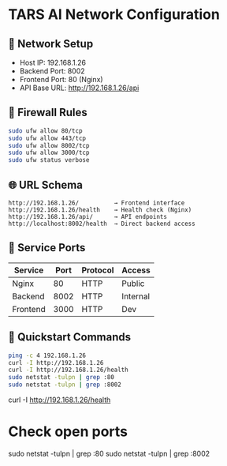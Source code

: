 # TARS AI Network Configuration

## 🔧 Network Setup
- Host IP: 192.168.1.26
- Backend Port: 8002
- Frontend Port: 80 (Nginx)
- API Base URL: http://192.168.1.26/api

## 📡 Firewall Rules
```bash
sudo ufw allow 80/tcp
sudo ufw allow 443/tcp
sudo ufw allow 8002/tcp
sudo ufw allow 3000/tcp
sudo ufw status verbose
```

## 🌐 URL Schema
```
http://192.168.1.26/          → Frontend interface
http://192.168.1.26/health    → Health check (Nginx)
http://192.168.1.26/api/      → API endpoints
http://localhost:8002/health  → Direct backend access
```

## 🔌 Service Ports
| Service  | Port  | Protocol | Access    |
|----------|-------|----------|-----------|
| Nginx    | 80    | HTTP     | Public    |
| Backend  | 8002  | HTTP     | Internal  |
| Frontend | 3000  | HTTP     | Dev       |

## 🚀 Quickstart Commands
```bash
ping -c 4 192.168.1.26
curl -I http://192.168.1.26
curl -I http://192.168.1.26/health
sudo netstat -tulpn | grep :80
sudo netstat -tulpn | grep :8002
```
curl -I http://192.168.1.26/health

# Check open ports
sudo netstat -tulpn | grep :80
sudo netstat -tulpn | grep :8002
```

